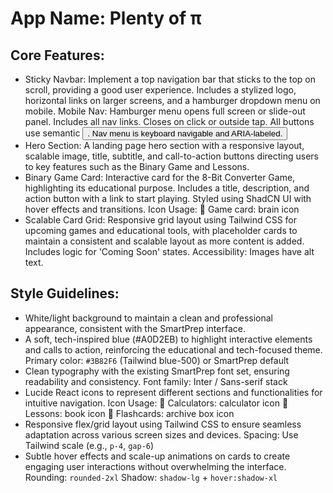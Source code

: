 # **App Name**: Plenty of π

## Core Features:

- Sticky Navbar: Implement a top navigation bar that sticks to the top on scroll, providing a good user experience. Includes a stylized logo, horizontal links on larger screens, and a hamburger dropdown menu on mobile. Mobile Nav: Hamburger menu opens full screen or slide-out panel. Includes all nav links. Closes on click or outside tap. All buttons use semantic <button>. Nav menu is keyboard navigable and ARIA-labeled.
- Hero Section: A landing page hero section with a responsive layout, scalable image, title, subtitle, and call-to-action buttons directing users to key features such as the Binary Game and Lessons.
- Binary Game Card: Interactive card for the 8-Bit Converter Game, highlighting its educational purpose. Includes a title, description, and action button with a link to start playing. Styled using ShadCN UI with hover effects and transitions.  Icon Usage: 🧠 Game card: brain icon
- Scalable Card Grid: Responsive grid layout using Tailwind CSS for upcoming games and educational tools, with placeholder cards to maintain a consistent and scalable layout as more content is added. Includes logic for 'Coming Soon' states. Accessibility: Images have alt text.

## Style Guidelines:

- White/light background to maintain a clean and professional appearance, consistent with the SmartPrep interface.
- A soft, tech-inspired blue (#A0D2EB) to highlight interactive elements and calls to action, reinforcing the educational and tech-focused theme. Primary color: `#3B82F6` (Tailwind blue-500) or SmartPrep default
- Clean typography with the existing SmartPrep font set, ensuring readability and consistency. Font family: Inter / Sans-serif stack
- Lucide React icons to represent different sections and functionalities for intuitive navigation. Icon Usage:  🧮 Calculators: calculator icon 📘 Lessons: book icon 📂 Flashcards: archive box icon
- Responsive flex/grid layout using Tailwind CSS to ensure seamless adaptation across various screen sizes and devices. Spacing: Use Tailwind scale (e.g., `p-4`, `gap-6`)
- Subtle hover effects and scale-up animations on cards to create engaging user interactions without overwhelming the interface. Rounding: `rounded-2xl` Shadow: `shadow-lg` + `hover:shadow-xl`